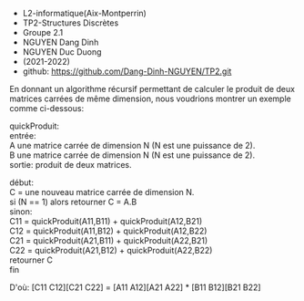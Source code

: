 
* L2-informatique(Aix-Montperrin)
* TP2-Structures Discrètes
* Groupe 2.1
* NGUYEN Dang Dinh
* NGUYEN Duc Duong
* (2021-2022)
* github: https://github.com/Dang-Dinh-NGUYEN/TP2.git


En donnant un algorithme récursif permettant de calculer le produit de deux matrices carrées de même dimension, nous voudrions montrer un exemple comme ci-dessous:

quickProduit:   
entrée:     
        A une matrice carrée de dimension N (N est une puissance de 2).     
        B une matrice carrée de dimension N (N est une puissance de 2).     
sortie: produit de deux matrices. 

début:  
        C = une nouveau matrice carrée de dimension N.   
        si (N == 1) alors retourner C = A.B     
        sinon:       
        C11 = quickProduit(A11,B11) + quickProduit(A12,B21)  
        C12 = quickProduit(A11,B12) + quickProduit(A12,B22)         
        C21 = quickProduit(A21,B11) + quickProduit(A22,B21)     
        C22 = quickProduit(A21,B12) + quickProduit(A22,B22)     
retourner C     
fin

D'où:
[C11 C12][C21 C22] = [A11 A12][A21 A22] * [B11 B12][B21 B22]